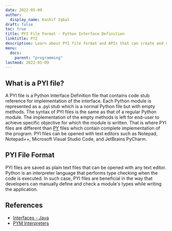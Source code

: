 ```yaml
---
date: 2022-05-09
author:
  display_name: Kashif Iqbal
draft: false
toc: true
title: PYI File Format - Python Interface Definition
linktitle: PYI
description: Learn about PYI file format and APIs that can create and open PYI files.
menu:
  docs:
    parent: "programming"
lastmod: 2022-05-09
---
```


## What is a PYI file?

A PYI file is a Python Interface Definition file that contains code stub reference for implementation of the interface. Each Python module is represented as a .pyi stub which is a normal Python file but with empty methods. The syntax of PYI files is the same as that of a regular Python module. The implementation of the empty methods is left for end-user to achieve specific objective for which the module is written. That is where PYI files are different than [PY](/programming/py/) files which contain complete implementation of the program. PYI files can be opened with text editors such as Notepad, Notepad++, Microsoft Visual Studio Code, and JetBrains PyCharm.

## PYI File Format

PYI files are saved as plain text files that can be opened with any text editor. Python is an interpreter language that performs type checking when the code is executed. In such case, PYI files are beneficial in the way that developers can manually define and check a module's types while writing the application.

## References ##

 * [Interfaces - Java](https://en.wikipedia.org/wiki/Interface_(Java))
 * [PYM Interpreters](https://github.com/interpreters/pym)
